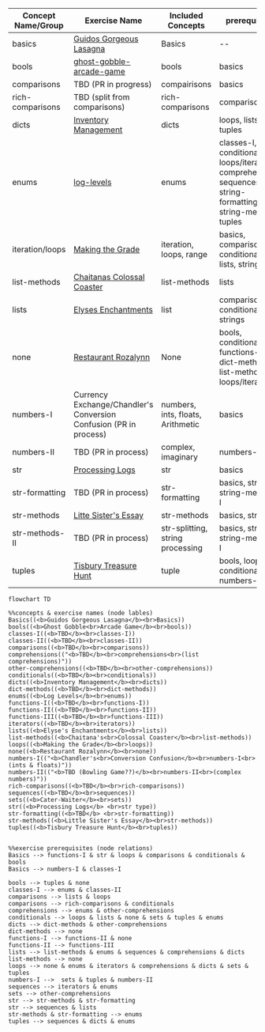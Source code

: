 



| Concept Name/Group 	| Exercise Name                                                                                                                          	| Included Concepts                 	| prerequisites                                                                                                  	|
|--------------------	|----------------------------------------------------------------------------------------------------------------------------------------	|-----------------------------------	|----------------------------------------------------------------------------------------------------------------	|
| basics             	| [Guidos Gorgeous Lasagna](https://github.com/exercism/v3/tree/master/languages/python/exercises/concept/guidos-gorgeous-lasagna)       	| Basics                            	| --                                                                                                             	|
| bools              	| [ghost-gobble-arcade-game](https://github.com/exercism/v3/tree/master/languages/python/exercises/concept/ghost-gobble-arcade-game)     	| bools                             	| basics                                                                                                         	|
| comparisons        	| TBD (PR in progress)                                                                                                                   	| compairisons                      	| basics                                                                                                         	|
| rich-comparisons   	| TBD (split from comparisons)                                                                                                           	| rich-comparisons                  	| comparisons                                                                                                    	|
| dicts              	| [Inventory Management](https://github.com/exercism/v3/tree/master/languages/python/exercises/concept/inventory-management)             	| dicts                             	| loops, lists, tuples                                                                                           	|
| enums              	| [log-levels](https://github.com/exercism/v3/tree/master/languages/python/exercises/concept/log-levels)                                 	| enums                             	| classes-I, conditionals, loops/iteration, comprehensions, sequences, string-formatting, string-methods, tuples 	|
| iteration/loops    	| [Making the Grade](https://github.com/exercism/v3/tree/master/languages/python/exercises/concept/making-the-grade)                     	| iteration, loops, range           	| basics, comparisons, conditionals, lists, strings                                                              	|
| list-methods       	| [Chaitanas Colossal Coaster](https://github.com/exercism/v3/tree/master/languages/python/exercises/concept/chaitanas-colossal-coaster) 	| list-methods                      	| lists                                                                                                          	|
| lists              	| [Elyses Enchantments](https://github.com/exercism/v3/tree/master/languages/python/exercises/concept/elyses-enchantments)               	| list                              	| comparisons, conditionals, strings                                                                             	|
| none               	| [Restaurant Rozalynn](https://github.com/exercism/v3/tree/master/languages/python/exercises/concept/restaurant-rozalynn)               	| None                              	| bools, conditionals, functions-I, dict-methods, list-methods, loops/iteration                                  	|
| numbers-I          	| Currency Exchange/Chandler's Conversion Confusion (PR in process)                                                                      	| numbers, ints, floats, Arithmetic 	| basics                                                                                                         	|
| numbers-II         	| TBD (PR in process)                                                                                                                    	| complex, imaginary                	| numbers-I                                                                                                      	|
| str                	| [Processing Logs](https://github.com/exercism/v3/tree/master/languages/python/exercises/concept/processing-logs)                       	| str                               	| basics                                                                                                         	|
| str-formatting     	| TBD (PR in process)                                                                                                                    	| str-formatting                    	| basics, strings, string-methods-I                                                                              	|
| str-methods        	| [Litte Sister's Essay](https://github.com/exercism/v3/tree/master/languages/python/exercises/concept/little-sisters-essay)             	| str-methods                       	| basics, strings                                                                                                	|
| str-methods-II     	| TBD (PR in process)                                                                                                                    	| str-splitting, string processing  	| basics, strings, string-methods-I                                                                              	|
| tuples             	| [Tisbury Treasure Hunt](https://github.com/exercism/v3/tree/master/languages/python/exercises/concept/tisbury-treasure-hunt)           	| tuple                             	| bools, loops, conditionals, numbers-I                                                                          	|





```mermaid
flowchart TD

%%concepts & exercise names (node lables)
Basics((<b>Guidos Gorgeous Lasagna</b><br>Basics))
bools((<b>Ghost Gobble<br>Arcade Game</b><br>bools))
classes-I((<b>TBD</b><br>classes-I))
classes-II((<b>TBD</b><br>classes-II))
comparisons((<b>TBD</b><br>comparisons))
comprehensions(("<b>TBD</b><br>comprehensions<br>(list comprehensions)"))
other-comprehensions((<b>TBD</b><br>other-comprehensions))
conditionals((<b>TBD</b><br>conditionals))
dicts((<b>Inventory Management</b><br>dicts))
dict-methods((<b>TBD</b><br>dict-methods))
enums((<b>Log Levels</b><br>enums))
functions-I((<b>TBD</b><br>functions-I))
functions-II((<b>TBD</b><br>functions-II))
functions-III((<b>TBD</b><br>functions-III))
iterators((<b>TBD</b><br>iterators))
lists((<b>Elyse's Enchantments</b><br>lists))
list-methods((<b>Chaitana's<br>Colossal Coaster</b><br>list-methods))
loops((<b>Making the Grade</b><br>loops))
none((<b>Restaurant Rozalynn</b><br>none))
numbers-I(("<b>Chandler's<br>Conversion Confusion</b><br>numbers-I<br>(ints & floats)"))
numbers-II(("<b>TBD (Bowling Game??)</b><br>numbers-II<br>(complex numbers)"))
rich-comparisons((<b>TBD</b><br>rich-comparisons))
sequences((<b>TBD</b><br>sequences))
sets((<b>Cater-Waiter</b><br>sets))
str((<b>Processing Logs</b> <br>str type))
str-formatting((<b>TBD</b> <br>str-formatting))
str-methods((<b>Little Sister's Essay</b><br>str-methods))
tuples((<b>Tisbury Treasure Hunt</b><br>tuples))


%%exercise prerequisites (node relations)
Basics --> functions-I & str & loops & comparisons & conditionals & bools    
Basics --> numbers-I & classes-I

bools --> tuples & none
classes-I --> enums & classes-II 
comparisons --> lists & loops
comparisons --> rich-comparisons & conditionals
comprehensions --> enums & other-comprehensions
conditionals --> loops & lists & none & sets & tuples & enums
dicts --> dict-methods & other-comprehensions
dict-methods --> none
functions-I --> functions-II & none
functions-II --> functions-III
lists --> list-methods & enums & sequences & comprehensions & dicts 
list-methods --> none
loops --> none & enums & iterators & comprehensions & dicts & sets & tuples 
numbers-I -->  sets & tuples & numbers-II
sequences --> iterators & enums
sets --> other-comprehensions
str --> str-methods & str-formatting 
str --> sequences & lists
str-methods & str-formatting --> enums
tuples --> sequences & dicts & enums

```
